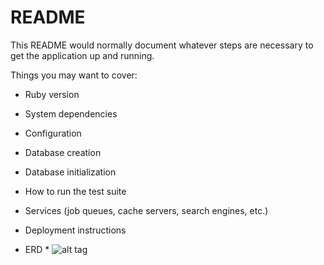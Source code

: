 # README

This README would normally document whatever steps are necessary to get the
application up and running.

Things you may want to cover:

* Ruby version

* System dependencies

* Configuration

* Database creation

* Database initialization

* How to run the test suite

* Services (job queues, cache servers, search engines, etc.)

* Deployment instructions

* ERD
  *
![alt tag](https://raw.githubusercontent.com/https://github.com/HackStoreCode/OnlineStore/master/erd/erd.png)
